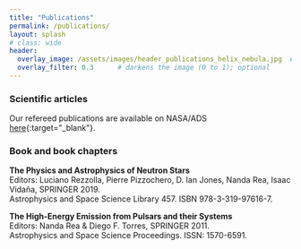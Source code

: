 ```yaml
---
title: "Publications"
permalink: /publications/
layout: splash
# class: wide
header:
  overlay_image: /assets/images/header_publications_helix_nebula.jpg  # adjust the path
  overlay_filter: 0.3      # darkens the image (0 to 1); optional
---
```


### Scientific articles

Our refereed publications are available on NASA/ADS [here](https://ui.adsabs.harvard.edu/user/libraries/j4lCTR_aR9-8f5SZyxVwqA){:target="_blank"}.

### Book and book chapters

**The Physics and Astrophysics of Neutron Stars**  
Editors: Luciano Rezzolla, Pierre Pizzochero, D. Ian Jones, Nanda Rea, Isaac Vidaña, SPRINGER 2019.  
Astrophysics and Space Science Library 457. ISBN 978-3-319-97616-7.

**The High-Energy Emission from Pulsars and their Systems**  
Editors: Nanda Rea & Diego F. Torres, SPRINGER 2011.  
Astrophysics and Space Science Proceedings. ISSN: 1570-6591.
